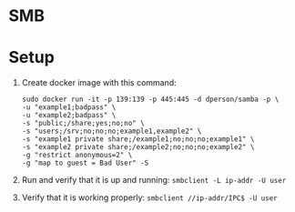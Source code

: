 # SMB
# Setup

1. Create docker image with this command:
    ```
    sudo docker run -it -p 139:139 -p 445:445 -d dperson/samba -p \
    -u "example1;badpass" \
    -u "example2;badpass" \
    -s "public;/share;yes;no;no" \
    -s "users;/srv;no;no;no;example1,example2" \
    -s "example1 private share;/example1;no;no;no;example1" \
    -s "example2 private share;/example2;no;no;no;example2" \
    -g "restrict anonymous=2" \
    -g "map to guest = Bad User" -S

    ```

2. Run and verify that it is up and running: `smbclient -L ip-addr -U user`

3. Verify that it is working properly: `smbclient //ip-addr/IPC$ -U user`
